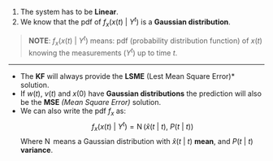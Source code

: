 1. The system has to be **Linear**.
2. We know that the pdf of $f_x(x(t) \ | \ Y^t)$ is a **Gaussian distribution**.

> **NOTE**:
> $f_x(x(t) \ | \ Y^t)$ means: 
> pdf (probability distribution function) of $x(t)$ knowing the measurements ($Y^t$) up to time $t$.
---
- The **KF** will always provide the **LSME** (Lest Mean Square Error)* solution.
- If $w(t)$, $v(t)$ and $x(0)$ have **Gaussian distributions** the prediction will also be the **MSE** *(Mean Square Error)* solution.
- We can also write the pdf $f_x$ as:
$$
f_x(x(t) \ | \ Y^t) = \operatorname{N}\left(\hat{x}(t \ | \ t) ,\ P(t \ | \ t)\right)
$$
Where $\operatorname{N}$ means a Gaussian distribution with $\hat{x}(t \ | \ t)$ **mean**, and $P(t \ | \ t)$ **variance**.